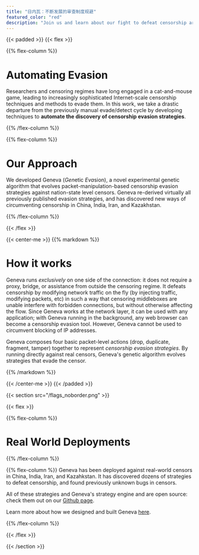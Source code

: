 ```yaml
---
title: "日内瓦：不断发展的审查制度规避"
featured_color: "red"
description: "Join us and learn about our fight to defeat censorship around the world."
---
```


{{< padded >}}
{{< flex >}}

{{% flex-column %}}

# Automating Evasion

Researchers and censoring regimes have long engaged in a cat-and-mouse game, leading to increasingly sophisticated Internet-scale censorship techniques and methods to evade them. In this work, we take a drastic departure from the previously manual evade/detect cycle by developing techniques to **automate the discovery of censorship evasion strategies**.

{{% /flex-column %}}

{{% flex-column %}}

# Our Approach

We developed Geneva (*Gen*etic *Eva*sion), a novel experimental genetic algorithm that evolves packet-manipulation-based censorship evasion strategies against nation-state level censors. Geneva re-derived virtually all previously published evasion strategies, and has discovered new ways of circumventing censorship in China, India, Iran, and Kazakhstan.

{{% /flex-column %}}

{{< /flex >}}


{{< center-me >}}
{{% markdown %}}

# How it works 

Geneva runs _exclusively_ on one side of the connection: it does not require a proxy, bridge, or assistance from outside the censoring regime. It defeats censorship by modifying network traffic on the fly (by injecting traffic, modifying packets, etc) in such a way that censoring middleboxes are unable interfere with forbidden connections, but without otherwise affecting the flow. Since Geneva works at the network layer, it can be used with any application; with Geneva running in the background, any web browser can become a censorship evasion tool. However, Geneva cannot be used to circumvent blocking of IP addresses.  

Geneva composes four basic packet-level actions (drop, duplicate, fragment, tamper) together to represent _censorship evasion strategies_. By running directly against real censors, Geneva's genetic algorithm evolves strategies that evade the censor. 


{{% /markdown %}}

{{< /center-me >}}
{{< /padded >}}

{{< section src="/flags_noborder.png" >}}

{{< flex >}}

{{% flex-column %}}

# Real World Deployments

{{% /flex-column %}}

{{% flex-column %}}
Geneva has been deployed against real-world censors in China, India, Iran, and Kazahkstan. It has discovered dozens of strategies to defeat censorship, and found previously unknown bugs in censors. 

All of these strategies and Geneva's strategy engine and are open source: check them out on our [Github page](http://github.com/kkevsterrr/geneva).

Learn more about how we designed and built Geneva [here](/about).

{{% /flex-column %}}

{{< /flex >}}

{{< /section >}}
